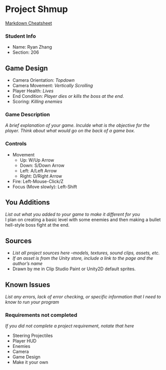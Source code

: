 # Project Shmup

[Markdown Cheatsheet](https://github.com/adam-p/markdown-here/wiki/Markdown-Here-Cheatsheet)

### Student Info

-   Name: Ryan Zhang
-   Section: 206

## Game Design

-   Camera Orientation: _Topdown_
-   Camera Movement: _Vertically Scrolling_
-   Player Health: _Lives_
-   End Condition: _Player dies or kills the boss at the end._
-   Scoring: _Killing enemies_

### Game Description

_A brief explanation of your game. Inculde what is the objective for the player. Think about what would go on the back of a game box._

### Controls

-   Movement
    -   Up: W/Up Arrow
    -   Down: S/Down Arrow
    -   Left: A/Left Arrow
    -   Right: D/Right Arrow
-   Fire: Left-Mouse-Click/Z
-   Focus (Move slowly): Left-Shift

## You Additions

_List out what you added to your game to make it different for you_\
I plan on creating a basic level with some enemies and then making a 
bullet hell-style boss fight at the end.

## Sources

-   _List all project sources here –models, textures, sound clips, assets, etc._
-   _If an asset is from the Unity store, include a link to the page and the author’s name_
- Drawn by me in Clip Studio Paint or Unity2D default sprites.

## Known Issues

_List any errors, lack of error checking, or specific information that I need to know to run your program_

### Requirements not completed

_If you did not complete a project requirement, notate that here_
- Steering Projectiles
- Player HUD
- Enemies
- Camera
- Game Design
- Make it your own